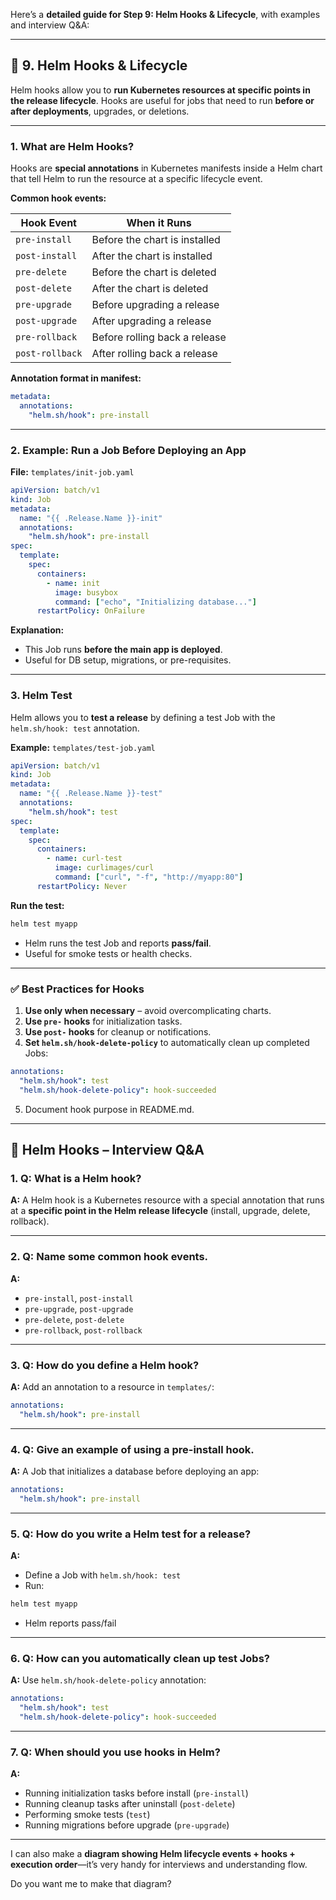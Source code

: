 Here’s a **detailed guide for Step 9: Helm Hooks & Lifecycle**, with examples and interview Q\&A:

---

## 🔹 9. Helm Hooks & Lifecycle

Helm hooks allow you to **run Kubernetes resources at specific points in the release lifecycle**. Hooks are useful for jobs that need to run **before or after deployments**, upgrades, or deletions.

---

### 1. **What are Helm Hooks?**

Hooks are **special annotations** in Kubernetes manifests inside a Helm chart that tell Helm to run the resource at a specific lifecycle event.

**Common hook events:**

| Hook Event      | When it Runs                  |
| --------------- | ----------------------------- |
| `pre-install`   | Before the chart is installed |
| `post-install`  | After the chart is installed  |
| `pre-delete`    | Before the chart is deleted   |
| `post-delete`   | After the chart is deleted    |
| `pre-upgrade`   | Before upgrading a release    |
| `post-upgrade`  | After upgrading a release     |
| `pre-rollback`  | Before rolling back a release |
| `post-rollback` | After rolling back a release  |

**Annotation format in manifest:**

```yaml
metadata:
  annotations:
    "helm.sh/hook": pre-install
```

---

### 2. **Example: Run a Job Before Deploying an App**

**File:** `templates/init-job.yaml`

```yaml
apiVersion: batch/v1
kind: Job
metadata:
  name: "{{ .Release.Name }}-init"
  annotations:
    "helm.sh/hook": pre-install
spec:
  template:
    spec:
      containers:
        - name: init
          image: busybox
          command: ["echo", "Initializing database..."]
      restartPolicy: OnFailure
```

**Explanation:**

* This Job runs **before the main app is deployed**.
* Useful for DB setup, migrations, or pre-requisites.

---

### 3. **Helm Test**

Helm allows you to **test a release** by defining a test Job with the `helm.sh/hook: test` annotation.

**Example:** `templates/test-job.yaml`

```yaml
apiVersion: batch/v1
kind: Job
metadata:
  name: "{{ .Release.Name }}-test"
  annotations:
    "helm.sh/hook": test
spec:
  template:
    spec:
      containers:
        - name: curl-test
          image: curlimages/curl
          command: ["curl", "-f", "http://myapp:80"]
      restartPolicy: Never
```

**Run the test:**

```bash
helm test myapp
```

* Helm runs the test Job and reports **pass/fail**.
* Useful for smoke tests or health checks.

---

### ✅ Best Practices for Hooks

1. **Use only when necessary** – avoid overcomplicating charts.
2. **Use `pre-` hooks** for initialization tasks.
3. **Use `post-` hooks** for cleanup or notifications.
4. **Set `helm.sh/hook-delete-policy`** to automatically clean up completed Jobs:

```yaml
annotations:
  "helm.sh/hook": test
  "helm.sh/hook-delete-policy": hook-succeeded
```

5. Document hook purpose in README.md.

---

## 🔹 Helm Hooks – Interview Q\&A

### 1. **Q: What is a Helm hook?**

**A:**
A Helm hook is a Kubernetes resource with a special annotation that runs at a **specific point in the Helm release lifecycle** (install, upgrade, delete, rollback).

---

### 2. **Q: Name some common hook events.**

**A:**

* `pre-install`, `post-install`
* `pre-upgrade`, `post-upgrade`
* `pre-delete`, `post-delete`
* `pre-rollback`, `post-rollback`

---

### 3. **Q: How do you define a Helm hook?**

**A:**
Add an annotation to a resource in `templates/`:

```yaml
annotations:
  "helm.sh/hook": pre-install
```

---

### 4. **Q: Give an example of using a pre-install hook.**

**A:**
A Job that initializes a database before deploying an app:

```yaml
annotations:
  "helm.sh/hook": pre-install
```

---

### 5. **Q: How do you write a Helm test for a release?**

**A:**

* Define a Job with `helm.sh/hook: test`
* Run:

```bash
helm test myapp
```

* Helm reports pass/fail

---

### 6. **Q: How can you automatically clean up test Jobs?**

**A:**
Use `helm.sh/hook-delete-policy` annotation:

```yaml
annotations:
  "helm.sh/hook": test
  "helm.sh/hook-delete-policy": hook-succeeded
```

---

### 7. **Q: When should you use hooks in Helm?**

**A:**

* Running initialization tasks before install (`pre-install`)
* Running cleanup tasks after uninstall (`post-delete`)
* Performing smoke tests (`test`)
* Running migrations before upgrade (`pre-upgrade`)

---

I can also make a **diagram showing Helm lifecycle events + hooks + execution order**—it’s very handy for interviews and understanding flow.

Do you want me to make that diagram?
